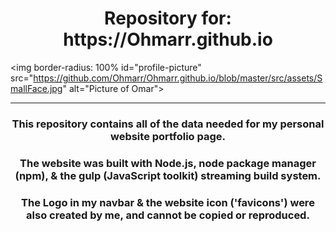 <!--⇧⌘V-To Preview-->
<h1 align=center>Repository for: https://Ohmarr.github.io</h1>

<img border-radius: 100% id="profile-picture" src="https://github.com/Ohmarr/Ohmarr.github.io/blob/master/src/assets/SmallFace.jpg" alt="Picture of Omar">

<hr>

<h3 align=center> This repository contains all of the data needed for my personal website portfolio page.</h3>

<h3 align=center>The website was built with Node.js, node package manager (npm), & the gulp (JavaScript toolkit) streaming build system.  </h3>

<h3 align=center>The Logo in my navbar & the website icon ('favicons') were also created by me, and cannot be copied or reproduced.</h3>
<style>
	#profile-picture {
		border-radius: 100%;
		width: 20rem;
		margin: -3.0rem 0 3.0rem 0;
		padding: 0 0 0 0;
	}
</style>
